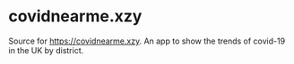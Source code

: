# covidnearme.xzy

Source for https://covidnearme.xzy. An app to show the trends of covid-19 in the UK by district.
